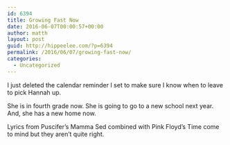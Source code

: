 ```yaml
---
id: 6394
title: Growing Fast Now
date: 2016-06-07T00:00:57+00:00
author: matth
layout: post
guid: http://hippeelee.com/?p=6394
permalink: /2016/06/07/growing-fast-now/
categories:
  - Uncategorized
---
```

I just deleted the calendar reminder I set to make sure I know when to leave to pick Hannah up.&nbsp;

She is in fourth grade now. She is going to go to a new school next year. And, she has a new home now.&nbsp;

Lyrics from Puscifer&#8217;s Mamma Sed combined with Pink Floyd&#8217;s Time come to mind but they aren&#8217;t quite right.&nbsp;